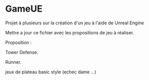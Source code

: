 # GameUE
Projet à plusieurs sur la création d'un jeu à l'aide de Unreal Engine

Mettre a jour ce fichier avec les propositions de jeu à réaliser.

Proposition :

Tower Defense.

Runner.

jeux de plateau basic style (echec dame ...)

